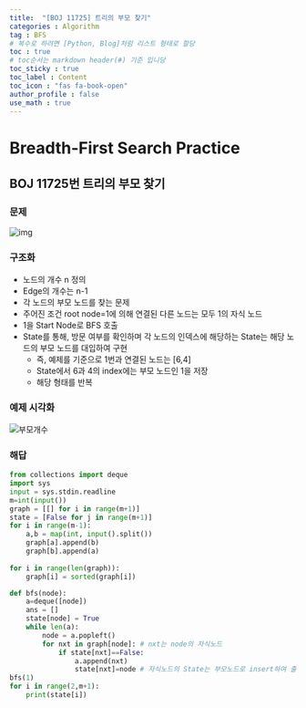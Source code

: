 ```yaml
---
title:  "[BOJ 11725] 트리의 부모 찾기"
categories : Algorithm
tag : BFS
# 복수로 하려면 [Python, Blog]처럼 리스트 형태로 할당
toc : true
# toc순서는 markdown header(#) 기준 입니당
toc_sticky : true
toc_label : Content
toc_icon : "fas fa-book-open"
author_profile : false
use_math : true
---
```


# Breadth-First Search Practice



## BOJ 11725번 트리의 부모 찾기
### 문제
![img](https://github.com/SEUNGYEOPOH/SEUNGYEOPOH/assets/81912557/8094d76f-d4af-42ad-9e94-90e5a839914d)

### 구조화
- 노드의 개수 n 정의
- Edge의 개수는 n-1
- 각 노드의 부모 노드를 찾는 문제
- 주어진 조건 root node=1에 의해 연결된 다른 노드는 모두 1의 자식 노드
- 1을 Start Node로 BFS 호출
- State를 통해, 방문 여부를 확인하며 각 노드의 인덱스에 해당하는 State는 해당 노드의 부모 노드를 대입하여 구현
    - 즉, 예제를 기준으로 1번과 연결된 노드는 [6,4]
    - State에서 6과 4의 index에는 부모 노드인 1을 저장
    - 해당 형태를 반복

### 예제 시각화
![부모개수](https://github.com/SEUNGYEOPOH/SEUNGYEOPOH/assets/81912557/53a8f5ca-057a-4886-b80f-1dbb64747f24)


### 해답
```python
from collections import deque
import sys
input = sys.stdin.readline
m=int(input())
graph = [[] for i in range(m+1)]
state = [False for j in range(m+1)]
for i in range(m-1):
    a,b = map(int, input().split())
    graph[a].append(b)
    graph[b].append(a)
    
for i in range(len(graph)):
    graph[i] = sorted(graph[i])

def bfs(node):
    a=deque([node])
    ans = []
    state[node] = True
    while len(a):
        node = a.popleft()
        for nxt in graph[node]: # nxt는 node의 자식노드
            if state[nxt]==False:
                a.append(nxt) 
                state[nxt]=node # 자식노드의 State는 부모노드로 insert하여 출력
bfs(1)
for i in range(2,m+1):
    print(state[i])
```


